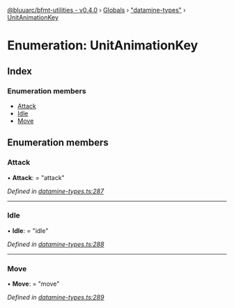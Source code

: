 [@bluuarc/bfmt-utilities - v0.4.0](../README.md) › [Globals](../globals.md) › ["datamine-types"](../modules/_datamine_types_.md) › [UnitAnimationKey](_datamine_types_.unitanimationkey.md)

# Enumeration: UnitAnimationKey

## Index

### Enumeration members

* [Attack](_datamine_types_.unitanimationkey.md#attack)
* [Idle](_datamine_types_.unitanimationkey.md#idle)
* [Move](_datamine_types_.unitanimationkey.md#move)

## Enumeration members

###  Attack

• **Attack**: = "attack"

*Defined in [datamine-types.ts:287](https://github.com/BluuArc/bfmt-utilities/blob/master/src/datamine-types.ts#L287)*

___

###  Idle

• **Idle**: = "idle"

*Defined in [datamine-types.ts:288](https://github.com/BluuArc/bfmt-utilities/blob/master/src/datamine-types.ts#L288)*

___

###  Move

• **Move**: = "move"

*Defined in [datamine-types.ts:289](https://github.com/BluuArc/bfmt-utilities/blob/master/src/datamine-types.ts#L289)*
